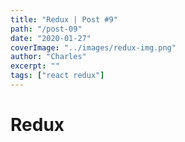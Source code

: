 ```yaml
---
title: "Redux | Post #9"
path: "/post-09"
date: "2020-01-27"
coverImage: "../images/redux-img.png"
author: "Charles"
excerpt: ""
tags: ["react redux"]
---
```


# Redux